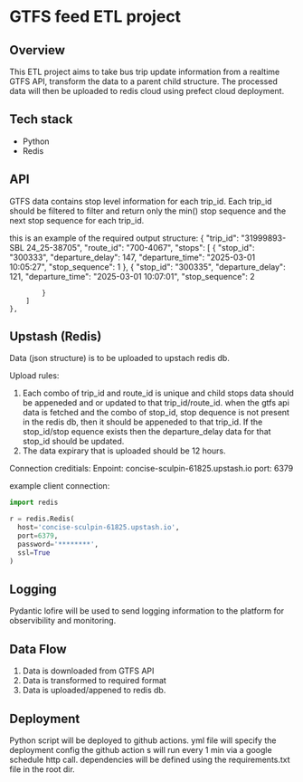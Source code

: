 # GTFS feed ETL project

## Overview
This ETL project aims to take bus trip update information from a realtime GTFS API, 
transform the data to a parent child structure. The processed data will then be uploaded 
to redis cloud using prefect cloud deployment. 

## Tech stack
- Python
- Redis



## API 
GTFS data contains stop level information for each trip_id. Each trip_id should be filtered to filter and return only the min() stop sequence and the next stop sequence for each trip_id.

this is an example of the required output structure:
{
        "trip_id": "31999893-SBL 24_25-38705",
        "route_id": "700-4067",
        "stops": [
            {
                "stop_id": "300333",
                "departure_delay": 147,
                "departure_time": "2025-03-01 10:05:27",
                "stop_sequence": 1
            },
            {
                "stop_id": "300335",
                "departure_delay": 121,
                "departure_time": "2025-03-01 10:07:01",
                "stop_sequence": 2

            }
        ]
    },

## Upstash (Redis)
Data (json structure) is to be uploaded to upstach redis db.

Upload rules:
1. Each combo of trip_id and route_id is unique and child stops data should be appeneded and or updated to that trip_id/route_id. when the gtfs api data is fetched and the combo of stop_id, stop dequence is not present in the redis db, then it should be appeneded to that trip_id. If the stop_id/stop equence exists then the departure_delay data for that stop_id should be updated. 
2. The data expirary that is uploaded should be 12 hours. 

Connection creditials:
Enpoint: concise-sculpin-61825.upstash.io
port: 6379

example client connection: 

```python
import redis

r = redis.Redis(
  host='concise-sculpin-61825.upstash.io',
  port=6379,
  password='********',
  ssl=True
)
```



## Logging

Pydantic lofire will be used to send logging information to the platform for observibility and monitoring. 

## Data Flow

1. Data is downloaded from GTFS API
2. Data is transformed to required format
3. Data is uploaded/appened to redis db.

## Deployment
Python script will be deployed to github actions. yml file will specify the deployment config
the github action s will run every 1 min via a google schedule http call. dependencies will be defined using the requirements.txt file in the root dir. 